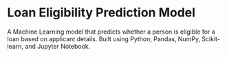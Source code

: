 # Loan Eligibility Prediction Model
A Machine Learning model that predicts whether a person is eligible for a loan based on applicant details.
Built using Python, Pandas, NumPy, Scikit-learn, and Jupyter Notebook.
